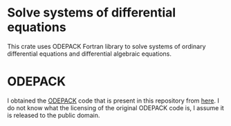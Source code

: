 # Solve systems of differential equations

This crate uses ODEPACK Fortran library to solve systems of ordinary differential equations and differential algebraic equations.

# ODEPACK

I obtained the [ODEPACK][1] code that is present in this repository from [here](http://www.netlib.org/odepack/).
I do not know what the licensing of the original ODEPACK code is, I assume it is released to the public domain.

[1]: https://computing.llnl.gov/casc/odepack/odepack_home.html
